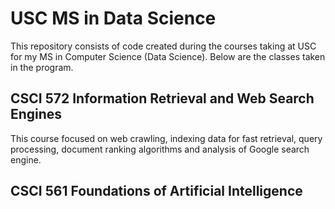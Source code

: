 # USC MS in Data Science

This repository consists of code created during the courses taking at USC for my MS in Computer Science (Data Science). Below are the classes taken in the program.

## CSCI 572 Information Retrieval and Web Search Engines

This course focused on web crawling, indexing data for fast retrieval, query processing, document ranking algorithms and analysis of Google search engine.

## CSCI 561 Foundations of Artificial Intelligence
